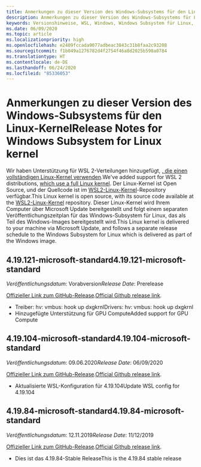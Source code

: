 ```yaml
---
title: Anmerkungen zu dieser Version des Windows-Subsystems für den Linux-Kernel
description: Anmerkungen zu dieser Version des Windows-Subsystems für Linux  Monatlich aktualisiert.
keywords: Versionshinweise, WSL, Windows, Windows Subsystem für Linux, Windows-Subsystem, Ubuntu, Kernel
ms.date: 06/09/2020
ms.topic: article
ms.localizationpriority: high
ms.openlocfilehash: e2409fccada9077adbeac3843c31b8faa2c93208
ms.sourcegitcommit: f1b049a1276782d4f2754f46a8d2025b598a0784
ms.translationtype: HT
ms.contentlocale: de-DE
ms.lasthandoff: 06/24/2020
ms.locfileid: "85336053"
---
```

# <a name="release-notes-for-windows-subsystem-for-linux-kernel"></a><span data-ttu-id="28016-105">Anmerkungen zu dieser Version des Windows-Subsystems für den Linux-Kernel</span><span class="sxs-lookup"><span data-stu-id="28016-105">Release Notes for Windows Subsystem for Linux kernel</span></span>

<span data-ttu-id="28016-106">Wir haben Unterstützung für WSL 2-Verteilungen hinzugefügt, [, die einen vollständigen Linux-Kernel verwenden](https://devblogs.microsoft.com/commandline/shipping-a-linux-kernel-with-windows/).</span><span class="sxs-lookup"><span data-stu-id="28016-106">We've added support for WSL 2 distributions, [which use a full Linux kernel](https://devblogs.microsoft.com/commandline/shipping-a-linux-kernel-with-windows/).</span></span> <span data-ttu-id="28016-107">Der Linux-Kernel ist Open Source, und der Quellcode ist im [WSL2-Linux-Kernel](https://github.com/microsoft/WSL2-Linux-Kernel)-Repository verfügbar.</span><span class="sxs-lookup"><span data-stu-id="28016-107">This Linux kernel is open source, with its source code available at the [WSL2-Linux-Kernel](https://github.com/microsoft/WSL2-Linux-Kernel) repository.</span></span> <span data-ttu-id="28016-108">Dieser Linux-Kernel wird Ihrem Computer über Microsoft Update bereitgestellt und folgt einem separaten Veröffentlichungszeitplan für das Windows-Subsystem für Linux, das als Teil des Windows-Images bereitgestellt wird.</span><span class="sxs-lookup"><span data-stu-id="28016-108">This Linux kernel is delivered to your machine via Microsoft Update, and follows a separate release schedule to the Windows Subsystem for Linux which is delivered as part of the Windows image.</span></span>

## <a name="419121-microsoft-standard"></a><span data-ttu-id="28016-109">4.19.121-microsoft-standard</span><span class="sxs-lookup"><span data-stu-id="28016-109">4.19.121-microsoft-standard</span></span>
<span data-ttu-id="28016-110">*Veröffentlichungsdatum*: Vorabversion</span><span class="sxs-lookup"><span data-stu-id="28016-110">*Release Date*: Prerelease</span></span>

<span data-ttu-id="28016-111">[Offizieller Link zum GitHub-Release](https://github.com/microsoft/WSL2-Linux-Kernel/releases/tag/4.19.121-microsoft-standard).</span><span class="sxs-lookup"><span data-stu-id="28016-111">[Official Github release link](https://github.com/microsoft/WSL2-Linux-Kernel/releases/tag/4.19.121-microsoft-standard).</span></span>

* <span data-ttu-id="28016-112">Treiber: hv: vmbus: hook up dxgkrnl</span><span class="sxs-lookup"><span data-stu-id="28016-112">Drivers: hv: vmbus: hook up dxgkrnl</span></span>
* <span data-ttu-id="28016-113">Hinzugefügte Unterstützung für GPU Compute</span><span class="sxs-lookup"><span data-stu-id="28016-113">Added support for GPU Compute</span></span>

## <a name="419104-microsoft-standard"></a><span data-ttu-id="28016-114">4.19.104-microsoft-standard</span><span class="sxs-lookup"><span data-stu-id="28016-114">4.19.104-microsoft-standard</span></span>
<span data-ttu-id="28016-115">*Veröffentlichungsdatum*: 09.06.2020</span><span class="sxs-lookup"><span data-stu-id="28016-115">*Release Date*: 06/09/2020</span></span> 

<span data-ttu-id="28016-116">[Offizieller Link zum GitHub-Release](https://github.com/microsoft/WSL2-Linux-Kernel/releases/tag/4.19.104-microsoft-standard).</span><span class="sxs-lookup"><span data-stu-id="28016-116">[Official Github release link](https://github.com/microsoft/WSL2-Linux-Kernel/releases/tag/4.19.104-microsoft-standard).</span></span>

* <span data-ttu-id="28016-117">Aktualisierte WSL-Konfiguration für 4.19.104</span><span class="sxs-lookup"><span data-stu-id="28016-117">Update WSL config for 4.19.104</span></span>

## <a name="41984-microsoft-standard"></a><span data-ttu-id="28016-118">4.19.84-microsoft-standard</span><span class="sxs-lookup"><span data-stu-id="28016-118">4.19.84-microsoft-standard</span></span>
<span data-ttu-id="28016-119">*Veröffentlichungsdatum*: 12.11.2019</span><span class="sxs-lookup"><span data-stu-id="28016-119">*Release Date*: 11/12/2019</span></span> 

<span data-ttu-id="28016-120">[Offizieller Link zum GitHub-Release](https://github.com/microsoft/WSL2-Linux-Kernel/releases/tag/4.19.84-microsoft-standard).</span><span class="sxs-lookup"><span data-stu-id="28016-120">[Official Github release link](https://github.com/microsoft/WSL2-Linux-Kernel/releases/tag/4.19.84-microsoft-standard).</span></span>

* <span data-ttu-id="28016-121">Dies ist das 4.19.84-Stable Release</span><span class="sxs-lookup"><span data-stu-id="28016-121">This is the 4.19.84 stable release</span></span>

